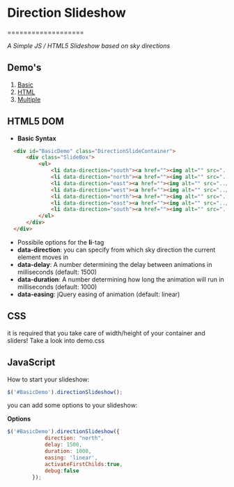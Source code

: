 # Direction Slideshow
===================

*A Simple JS / HTML5 Slideshow based on sky directions*

## Demo's

  1. [Basic](demo/basic_demo.html "Basic")
  1. [HTML](demo/html_demo.html "HTML")
  1. [Multiple](demo/multiple_demo.html "Multiple")


## HTML5 DOM

  - **Basic Syntax**
  ```HTML
	<div id="BasicDemo" class="DirectionSlideContainer">
		<div class="SlideBox">
			<ul>
				<li data-direction="south"><a href=""><img alt="" src="../src/img/green.gif"></a></li>
				<li data-direction="north"><a href=""><img alt="" src="../src/img/red.gif"></a></li>
				<li data-direction="east"><a href=""><img alt="" src="../src/img/blue.gif"></a></li>
				<li data-direction="west"><a href=""><img alt="" src="../src/img/white.gif"></a></li>
				<li data-direction="north"><a href=""><img alt="" src="../src/img/black.gif"></a></li>
				<li data-direction="east"><a href=""><img alt="" src="../src/img/yellow.gif"></a></li>
				<li data-direction="south"><a href=""><img alt="" src="../src/img/orange.gif"></a></li>
			</ul>
		</div>	
	</div>
  ```
  - Possibile options for the **li**-tag
  - **data-direction**: you can specify from which sky direction the current element moves in
  - **data-delay**: A number determining the delay between animations in milliseconds (default: 1500)
  - **data-duration**: A number determining how long the animation will run in milliseconds  (default: 1000)
  - **data-easing**: jQuery easing of animation (default: linear)



## CSS ##

it is required that you take care of width/height of your container and sliders! Take a look into demo.css 


## JavaScript ##

How to start your slideshow:

```JavaScript
$('#BasicDemo').directionSlideshow();
```

you can add some options to your slideshow:

**Options**
```JavaScript
$('#BasicDemo').directionSlideshow({
            direction: "north",
            delay: 1500,
            duration: 1000,
            easing: 'linear',
            activateFirstChilds:true,
            debug:false          
        });
```
